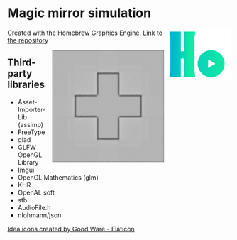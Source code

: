 # Magic mirror simulation


<img src="Resources/Icons/HoGraEngineLogo.png" alt="HoGraEngine logo" width="30%" style="float: right;"/>

Created with the Homebrew Graphics Engine.
<a href="https://github.com/TheFlyingPiano99/HomebrewGraphicsEngine/tree/master" title="Hogra engine">Link to the repository</a>

<img src="Documentation/canvas.jpg" alt="Screenshot" width="50%" style="float: right;"/>

## Third-party libraries

- Asset-Importer-Lib (assimp)
- FreeType
- glad
- GLFW OpenGL Library
- Imgui
- OpenGL Mathematics (glm)
- KHR
- OpenAL soft
- stb
- AudioFile.h
- nlohmann/json


<a href="https://www.flaticon.com/free-icons/idea" title="idea icons">Idea icons created by Good Ware - Flaticon</a>
